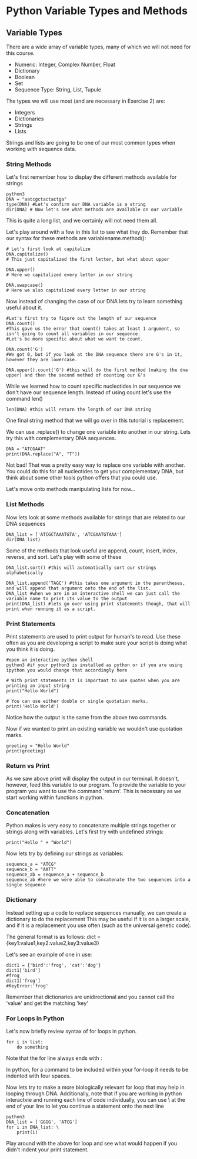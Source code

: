# Python Variable Types and Methods

## Variable Types
There are a wide array of variable types, many of which we will not need for this course. 
- Numeric: Integer, Complex Number, Float
- Dictionary
- Boolean
- Set
- Sequence Type: String, List, Tupule

The types we will use most (and are necessary in Exercise 2) are:
- Integers
- Dictionaries
- Strings
- Lists

Strings and lists are going to be one of our most common types when working with sequence data.

### String Methods

Let's first remember how to display the different methods available for strings
```
python3
DNA = "aatcgctactactga"
type(DNA) #Let's confirm our DNA variable is a string
dir(DNA) # Now let's see what methods are available on our variable
```
This is quite a long list, and we certainly will not need them all. 

Let's play around with a few in this list to see what they do.
Remember that our syntax for these methods are variablename.method():
```
# Let's first look at capitalize
DNA.capitalize()
# This just capitalized the first letter, but what about upper

DNA.upper()
# Here we capitalized every letter in our string

DNA.swapcase()
# Here we also capitalized every letter in our string
```

Now instead of changing the case of our DNA lets try to learn something useful about it.
```
#Let's first try to figure out the length of our sequence
DNA.count()
#This gave us the error that count() takes at least 1 argument, so isn't going to count all variables in our sequence.
#Let's be more specific about what we want to count.

DNA.count('G')
#We got 0, but if you look at the DNA sequence there are G's in it, however they are lowercase.

DNA.upper().count('G') #this will do the first method (making the dna upper) and then the second method of counting our G's
```
While we learned how to count specific nucleotides in our sequence we don't have our sequence length.
Instead of using count let's use the command len()
```
len(DNA) #this will return the length of our DNA string
```
One final string method that we will go over in this tutorial is replacement.

We can use .replace() to change one variable into another in our string.
Lets try this with complementary DNA sequences. 
```
DNA = "ATCGAAT"
print(DNA.replace("A", "T"))
```
Not bad! That was a pretty easy way to replace one variable with another. You could do this for all nucleotides to get your complementary DNA, but think about some other tools python offers that you could use. 

Let's move onto methods manipulating lists for now...

### List Methods
Now lets look at some methods available for strings that are related to our DNA sequences
```
DNA_list = ['ATCGCTAAATGTA', 'ATCGAATGTAAA']
dir(DNA_list)
```
Some of the methods that look useful are append, count, insert, index, reverse, and sort. Let's play with some of these
```
DNA_list.sort() #this will automatically sort our strings alphabetically

DNA_list.append('TAGC') #this takes one argument in the parentheses, and will append that argument onto the end of the list.
DNA_list #when we are in an interactive shell we can just call the variable name to print its value to the output
print(DNA_list) #lets go over using print statements though, that will print when running it as a script. 
```

### Print Statements
Print statements are used to print output for human's to read. Use these often as you are developing a script to make sure your script is doing what you think it is doing. 

```
#open an interactive python shell
python3 #if your python3 is installed as python or if you are using ipython you would change that accordingly here

# With print statements it is important to use quotes when you are printing an input string
print("Hello World")

# You can use either double or single quotation marks.
print('Hello World') 

```
Notice how the output is the same from the above two commands. 

Now if we wanted to print an existing variable we wouldn't use quotation marks.
```
greeting = "Hello World"
print(greeting)
```

### Return vs Print
As we saw above print will display the output in our terminal. It doesn't, however, feed this variable to our program. 
To provide the variable to your program you want to use the command 'return'.
This is necessary as we start working within functions in python. 

### Concatenation
Python makes is very easy to concatenate multiple strings together or strings along with variables.
Let's first try with undefined strings:
```
print("Hello " + "World")
```
Now lets try by defining our strings as variables:
```
sequence_a = "ATCG"
sequence_b = "AATT"
sequence_ab = sequence_a + sequence_b
sequence_ab #here we were able to concatenate the two sequences into a single sequence
```

### Dictionary
Instead setting up a code to replace sequences manually, we can create a dictionary to do the replacement
This may be useful if it is on a larger scale, and if it is a replacement you use often (such as the universal genetic code).

The general format is as follows:
dict = {key1:value1,key2:value2,key3:value3}

Let's see an example of one in use:
```
dict1 = {'bird':'frog', 'cat':'dog'}
dict1['bird']
#frog
dict1['frog']
#KeyError:'frog'
```
Remember that dictionaries are unidirectional and you cannot call the 'value' and get the matching 'key'

### For Loops in Python
Let's now briefly review syntax of for loops in python.
```
for i in list:
    do something
```
Note that the for line always ends with : 

In python, for a command to be included within your for-loop it needs to be indented with four spaces. 

Now lets try to make a more biologically relevant for loop that may help in looping through DNA.
Additionally, note that if you are working in python interactvie and running each line of code individually, you can use \ at the end of your line to let you continue a statement onto the next line
```
python3
DNA_list = ['GGGG', 'ATCG']
for i in DNA_list: \
    print(i)
```
Play around with the above for loop and see what would happen if you didn't indent your print statement. 
